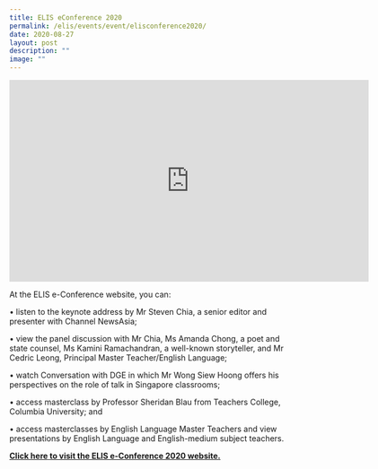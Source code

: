 ```yaml
---
title: ELIS eConference 2020
permalink: /elis/events/event/elisconference2020/
date: 2020-08-27
layout: post
description: ""
image: ""
---
```

<iframe src="https://player.vimeo.com/video/440498401" width="640" height="360" frameborder="0" allow="autoplay; margin-left: 1000px; fullscreen; picture-in-picture" allowfullscreen=""></iframe>

At the ELIS e-Conference website, you can:

• listen to the keynote address by Mr Steven Chia, a senior editor and presenter with Channel NewsAsia;

• view the panel discussion with Mr Chia, Ms Amanda Chong, a poet and state counsel, Ms Kamini Ramachandran, a well-known storyteller, and Mr Cedric Leong, Principal Master Teacher/English Language;

• watch Conversation with DGE in which Mr Wong Siew Hoong offers his perspectives on the role of talk in Singapore classrooms;

• access masterclass by Professor Sheridan Blau from Teachers College, Columbia University; and

• access masterclasses by English Language Master Teachers and view presentations by English Language and English-medium subject teachers.  
  
****[****Click here**** **to visit the ELIS e-Conference 2020 website.**](https://academyofsingaporeteachers.moe.edu.sg/elis/events/elisconference2020)****